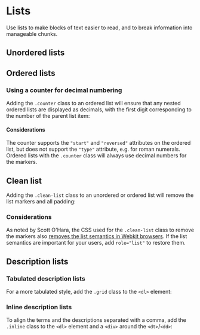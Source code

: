 # Lists

Use lists to make blocks of text easier to read, and to break information into manageable chunks.

## Unordered lists

<example title="Unordered list with markers" src="components/list-ul.html.twig" />

## Ordered lists

<example title="Ordered list with markers" src="components/list-ol.html.twig" />

### Using a counter for decimal numbering

Adding the `.counter` class to an ordered list will ensure that any nested ordered lists are displayed as decimals, with the first digit corresponding to the number of the parent list item:

<example title="Ordered list with a counter" src="components/list-ol-counter.html.twig" />

#### Considerations

The counter supports the `"start"` and `"reversed"` attributes on the ordered list, but does not support the `"type"` attribute, e.g. for roman numerals. Ordered lists with the `.counter` class will always use decimal numbers for the markers.

## Clean list

Adding the `.clean-list` class to an unordered or ordered list will remove the list markers and all padding:

<example title="Unordered list without bullets" src="components/list-clean.html.twig" />

### Considerations

As noted by Scott O'Hara, the CSS used for the `.clean-list` class to remove the markers also [removes the list semantics in Webkit browsers](https://www.scottohara.me/blog/2019/01/12/lists-and-safari.html). If the list semantics are important for your users, add `role="list"` to restore them.

## Description lists

<example title="Description list" src="components/list-dl.html.twig" />

### Tabulated description lists

For a more tabulated style, add the `.grid` class to the `<dl>` element:

<example title="Description list with grid styling" src="components/list-dl-grid.html.twig" />

### Inline description lists

To align the terms and the descriptions separated with a comma, add the `.inline` class to the `<dl>` element and a `<div>` around the `<dt>`/`<dd>`:

<example title="Inline description list" src="components/list-dl-inline.html.twig" />

